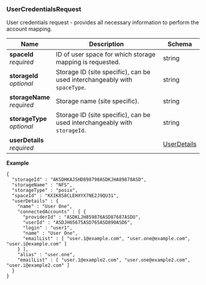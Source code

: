 
<a name="usercredentialsrequest"></a>
### UserCredentialsRequest
User credentials request - provides all necessary information to perform the account mapping.


|Name|Description|Schema|
|---|---|---|
|**spaceId**  <br>*required*|ID of user space for which storage mapping is requested.|string|
|**storageId**  <br>*optional*|Storage ID (site specific), can be used interchangeably with `spaceType`.|string|
|**storageName**  <br>*required*|Storage name (site specific).|string|
|**storageType**  <br>*optional*|Storage ID (site specific), can be used interchangeably with `storageId`.|string|
|**userDetails**  <br>*required*||[UserDetails](UserDetails.md#userdetails)|

**Example**
```
{
  "storageId" : "AKSDHKAJSHD898798ASDKJHA89878ASD",
  "storageName" : "NFS",
  "storageType" : "posix",
  "spaceId" : "KXIK8S8CLEHXYX7NE2J9QU31",
  "userDetails" : {
    "name" : "User One",
    "connectedAccounts" : [ {
      "providerId" : "ASDKLJH859876ASD87687ASDU",
      "userId" : "ASDJH65675ASD765ASD890ASD6",
      "login" : "user1",
      "name" : "User One",
      "emailList" : [ "user.1@example.com", "user.one@example.com", "user.i@example.com" ]
    } ],
    "alias" : "user.one",
    "emailList" : [ "user.1@example2.com", "user.one@example2.com", "user.i@example2.com" ]
  }
}
```



